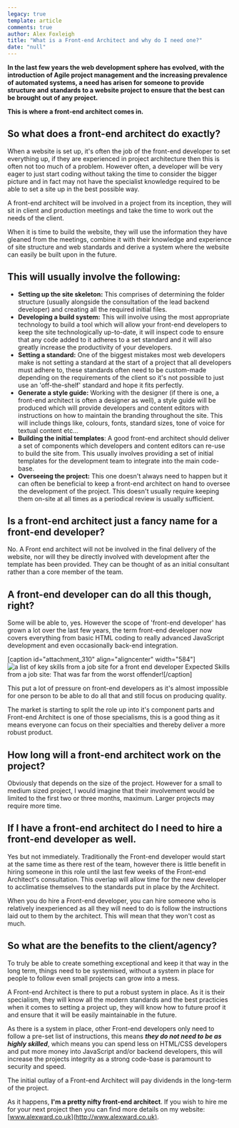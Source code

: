 ```yaml
---
legacy: true 
template: article 
comments: true 
author: Alex Foxleigh
title: "What is a Front-end Architect and why do I need one?"
date: "null"
---
```


**In the last few years the web development sphere has evolved, with the introduction of Agile project management and the increasing prevalence of automated systems, a need has arisen for someone to provide structure and standards to a website project to ensure that the best can be brought out of any project.**

**This is where a front-end architect comes in.**

## **So what does a front-end architect do exactly?**

When a website is set up, it's often the job of the front-end developer to set everything up, if they are experienced in project architecture then this is often not too much of a problem. However often, a developer will be very eager to just start coding without taking the time to consider the bigger picture and in fact may not have the specialist knowledge required to be able to set a site up in the best possible way.

A front-end architect will be involved in a project from its inception, they will sit in client and production meetings and take the time to work out the needs of the client.

When it is time to build the website, they will use the information they have gleaned from the meetings, combine it with their knowledge and experience of site structure and web standards and derive a system where the website can easily be built upon in the future.

## **This will usually involve the following:**

- **Setting up the site skeleton:** This comprises of determining the folder structure (usually alongside the consultation of the lead backend developer) and creating all the required initial files.
- **Developing a build system:** This will involve using the most appropriate technology to build a tool which will allow your front-end developers to keep the site technologically up-to-date, it will inspect code to ensure that any code added to it adheres to a set standard and it will also greatly increase the productivity of your developers.
- **Setting a standard:** One of the biggest mistakes most web developers make is not setting a standard at the start of a project that all developers must adhere to, these standards often need to be custom-made depending on the requirements of the client so it's not possible to just use an 'off-the-shelf' standard and hope it fits perfectly.
- **Generate a style guide:** Working with the designer (if there is one, a front-end architect is often a designer as well), a style guide will be produced which will provide developers and content editors with instructions on how to maintain the branding throughout the site. This will include things like, colours, fonts, standard sizes, tone of voice for textual content etc...
- **Building the initial templates**: A good front-end architect should deliver a set of components which developers and content editors can re-use to build the site from. This usually involves providing a set of initial templates for the development team to integrate into the main code-base.
- **Overseeing the project:** This one doesn't always need to happen but it can often be beneficial to keep a front-end architect on hand to oversee the development of the project. This doesn't usually require keeping them on-site at all times as a periodical review is usually sufficient.

## **Is a front-end architect just a fancy name for a front-end developer?**

No. A Front end architect will not be involved in the final delivery of the website, nor will they be directly involved with development after the template has been provided. They can be thought of as an initial consultant rather than a core member of the team.

## **A front-end developer can do all this though, right?**

Some will be able to, yes. However the scope of 'front-end developer' has grown a lot over the last few years, the term front-end developer now covers everything from basic HTML coding to really advanced JavaScript development and even occasionally back-end integration.

\[caption id="attachment\_310" align="aligncenter" width="584"\]![a list of key skills from a job site for a front end developer](http://foxleigh.me/wp-content/uploads/2016/01/Screen-Shot-2016-01-27-at-23.30.11.png) Expected Skills from a job site: That was far from the worst offender!\[/caption\]

This put a lot of pressure on front-end developers as it's almost impossible for one person to be able to do all that and still focus on producing quality.

The market is starting to split the role up into it's component parts and Front-end Architect is one of those specialisms, this is a good thing as it means everyone can focus on their specialties and thereby deliver a more robust product.

## **How long will a front-end architect work on the project?**

Obviously that depends on the size of the project. However for a small to medium sized project, I would imagine that their involvement would be limited to the first two or three months, maximum. Larger projects may require more time.

## **If I have a front-end architect do I need to hire a front-end developer as well.**

Yes but not immediately. Traditionally the Front-end developer would start at the same time as there rest of the team, however there is little benefit in hiring someone in this role until the last few weeks of the Front-end Architect's consultation. This overlap will allow time for the new developer to acclimatise themselves to the standards put in place by the Architect.

When you do hire a Front-end developer, you can hire someone who is relatively inexperienced as all they will need to do is follow the instructions laid out to them by the architect. This will mean that they won't cost as much.

## **So what are the benefits to the client/agency?**

To truly be able to create something exceptional and keep it that way in the long term, things need to be systemised, without a system in place for people to follow even small projects can grow into a mess.

A Front-end Architect is there to put a robust system in place. As it is their specialism, they will know all the modern standards and the best practicies when it comes to setting a project up, they will know how to future proof it and ensure that it will be easily maintainable in the future.

As there is a system in place, other Front-end developers only need to follow a pre-set list of instructions, this means _**they do not need to be as highly skilled**_, which means you can spend less on HTML/CSS developers and put more money into JavaScript and/or backend developers, this will increase the projects integrity as a strong code-base is paramount to security and speed.

The initial outlay of a Front-end Architect will pay dividends in the long-term of the project.

As it happens, **I'm a pretty nifty front-end architect**. If you wish to hire me for your next project then you can find more details on my website: [www.alexward.co.uk](http://www.alexward.co.uk).
